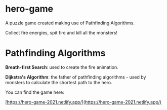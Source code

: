 # hero-game

A puzzle game created making use of Pathfinding Algorithms.

Collect fire energies, spit fire and kill all the monsters!


# Pathfinding Algorithms

**Breath-first Search**: used to create the fire animation.

**Dijkstra's Algorithm**: the father of pathfinding algorithms - used by monsters to calculate the shortest path to the hero.


You can find the game here:

[https://hero-game-2021.netlify.app/](https://hero-game-2021.netlify.app/)
